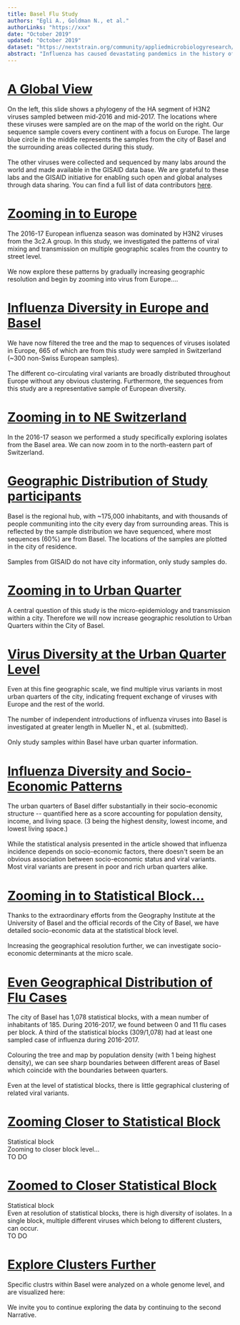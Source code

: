 ```yaml
---
title: Basel Flu Study
authors: "Egli A., Goldman N., et al."
authorLinks: "https://xxx"
date: "October 2019"
updated: "October 2019"
dataset: "https://nextstrain.org/community/appliedmicrobiologyresearch/Influenza-2016-2017/h3n2/ha?c=country&p=grid"
abstract: "Influenza has caused devastating pandemics in the history of humankind. But, even without pandemics, every year the high morbidity and mortality associated with non-pandemic influenza strains have a major impact on individual and public health. Interactions and dynamics of influenza transmission events have been described across different scales: globally, across continents, on university campuses, and within households. Therefore, it has become pressing to answer one of the key questions in influenza epidemiology: how influenza propagates within a city?"
---
```


# [A Global View](https://nextstrain.org/community/appliedmicrobiologyresearch/Influenza-2016-2017/h3n2/ha?c=country&p=grid)

On the left, this slide shows a phylogeny of the HA segment of H3N2 viruses sampled between mid-2016 and mid-2017. The locations where these viruses were sampled are on the map of the world on the right. Our sequence sample covers every continent with a focus on Europe. The large blue circle in the middle represents the samples from the city of Basel and the surrounding areas collected during this study.
<br><br>
The other viruses were collected and sequenced by many labs around the world and made available in the GISAID data base. We are grateful to these labs and the GISAID initiative for enabling such open and global analyses through data sharing. You can find a full list of data contributors [here](https://github.com/appliedmicrobiologyresearch/Influenza-2016-2017/blob/master/data_information/acknowledgement_table.tsv).

# [Zooming in to Europe](https://nextstrain.org/community/appliedmicrobiologyresearch/Influenza-2016-2017/h3n2/ha?p=grid&d=tree,entropy&r=country_europe&clade=root)

The 2016-17 European influenza season was dominated by H3N2 viruses from the 3c2.A group. In this study, we investigated the patterns of viral mixing and transmission on multiple geographic scales from the country to street level. 
<br><br>
We now explore these patterns by gradually increasing geographic resolution and begin by zooming into virus from Europe....

# [Influenza Diversity in Europe and Basel](https://nextstrain.org/community/appliedmicrobiologyresearch/Influenza-2016-2017/h3n2/ha?f_region=Europe&c=clade_membership&p=grid&r=country_europe&clade=root)

We have now filtered the tree and the map to sequences of viruses isolated in Europe, 665 of which are from this study were sampled in Switzerland (~300 non-Swiss European samples).
<br><br>
The different co-circulating viral variants are broadly distributed throughout Europe without any obvious clustering. Furthermore, the sequences from this study are a representative sample of European diversity.

# [Zooming in to NE Switzerland](https://nextstrain.org/community/appliedmicrobiologyresearch/Influenza-2016-2017/h3n2/ha?f_region=Europe&f_country=Germany,Switzerland,France&c=city&p=grid&r=city&d=tree,entropy&clade=root)

In the 2016-17 season we performed a study specifically exploring isolates from the Basel area. We can now zoom in to the north-eastern part of Switzerland.

# [Geographic Distribution of Study participants](https://nextstrain.org/community/appliedmicrobiologyresearch/Influenza-2016-2017/h3n2/ha?f_region=Europe&f_country=Germany,Switzerland,France&c=city&p=grid&r=city&clade=root)

Basel is the regional hub, with ~175,000 inhabitants, and with thousands of people communiting into the city every day from surrounding areas. This is reflected by the sample distribution we have sequenced, where most sequences (60%) are from Basel. The locations of the samples are plotted in the city of residence.
<br><br>
Samples from GISAID do not have city information, only study samples do.

# [Zooming in to Urban Quarter](https://nextstrain.org/community/appliedmicrobiologyresearch/Influenza-2016-2017/h3n2/ha?c=quarter&f_city=Basel&p=grid&r=quarter&d=tree,entropy&clade=root)

A central question of this study is the micro-epidemiology and transmission within a city. Therefore we will now increase geographic resolution to Urban Quarters within the City of Basel.

# [Virus Diversity at the Urban Quarter Level](https://nextstrain.org/community/appliedmicrobiologyresearch/Influenza-2016-2017/h3n2/ha?c=quarter&f_city=Basel&p=grid&r=quarter&clade=root)

Even at this fine geographic scale, we find multiple virus variants in most urban quarters of the city, indicating frequent exchange of viruses with Europe and the rest of the world.
<br><br>
The number of independent introductions of influenza viruses into Basel is investigated at greater length in Mueller N., et al. (submitted).
<br><br>
Only study samples within Basel have urban quarter information.

# [Influenza Diversity and Socio-Economic Patterns](https://nextstrain.org/community/appliedmicrobiologyresearch/Influenza-2016-2017/h3n2/ha?c=Social_Score_sum&f_city=Basel&p=grid&r=quarter&clade=root)

The urban quarters of Basel differ substantially in their socio-economic structure -- quantified here as a score accounting for population density, income, and living space. (3 being the highest density, lowest income, and lowest living space.)
<br><br>
While the statistical analysis presented in the article showed that influenza incidence depends on socio-economic factors, there doesn't seem be an obvious association between socio-economic status and viral variants. Most viral variants are present in poor and rich urban quarters alike.

# [Zooming in to Statistical Block...](https://nextstrain.org/community/appliedmicrobiologyresearch/Influenza-2016-2017/h3n2/ha?c=Einwohner_proHektare_Klassifiziert&f_city=Bettingen,Riehen,Basel&d=tree,entropy&r=block&clade=root)

Thanks to the extraordinary efforts from the Geography Institute at the University of Basel and the official records of the City of Basel, we have detailed socio-economic data at the statistical block level. 
<br><br>
Increasing the geographical resolution further, we can investigate socio-economic determinants at the micro scale.

# [Even Geographical Distribution of Flu Cases](https://nextstrain.org/community/appliedmicrobiologyresearch/Influenza-2016-2017/h3n2/ha?c=Einwohner_proHektare_Klassifiziert&f_city=Bettingen,Riehen,Basel&r=block&clade=root)

The city of Basel has 1,078 statistical blocks, with a mean number of inhabitants of 185. During 2016-2017, we found between 0 and 11 flu cases per block. A third of the statistical blocks (309/1,078) had at least one sampled case of influenza during 2016-2017.
<br><br>
Colouring the tree and map by population density (with 1 being highest density), we can see sharp boundaries between different areas of Basel which coincide with the boundaries between quarters.
<br><br>
Even at the level of statistical blocks, there is little gegraphical clustering of related viral variants.

# [Zooming Closer to Statistical Block](https://nextstrain.org/community/appliedmicrobiologyresearch/Influenza-2016-2017/h3n2/ha?c=Einwohner_proHektare_Klassifiziert&f_city=Bettingen,Riehen,Basel&d=tree,entropy&p=grid&r=block&clade=root)

Statistical block
<br>
Zooming to closer block level...
<br>
TO DO

# [Zoomed to Closer Statistical Block](https://nextstrain.org/community/appliedmicrobiologyresearch/Influenza-2016-2017/h3n2/ha?c=Reineinkommen_Klassizfiziert&p=grid&r=block&clade=root)

Statistical block
<br>
Even at resolution of statistical blocks, there is high diversity of isolates. In a single block, multiple different viruses which belong to different clusters, can occur.
<br>
TO DO

# [Explore Clusters Further](https://nextstrain.org/community/appliedmicrobiologyresearch/Influenza-2016-2017/h3n2/ha?c=Reineinkommen_Klassizfiziert&p=grid&r=block&clade=root)

Specific clustrs within Basel were analyzed on a whole genome level, and are visualized here: 
<br><br>
We invite you to continue exploring the data by continuing to the second Narrative.